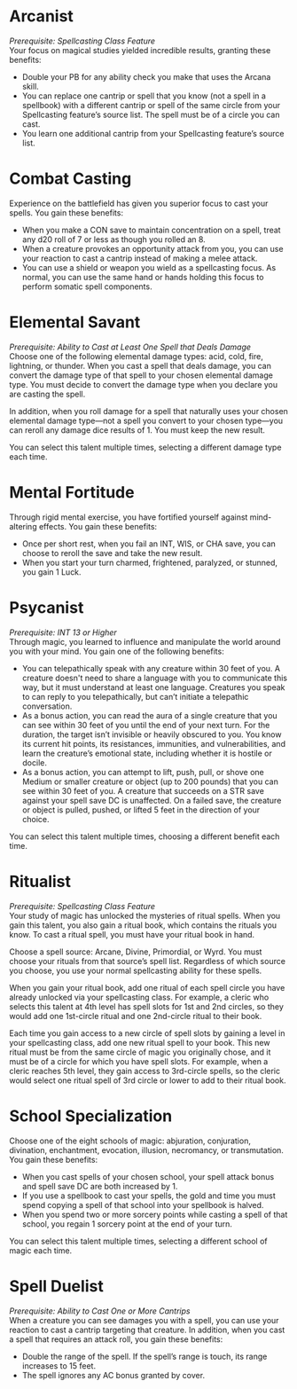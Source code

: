 # Arcanist
*Prerequisite: Spellcasting Class Feature*  
Your focus on magical studies yielded incredible results, granting these benefits:
* Double your PB for any ability check you make that uses the Arcana skill.
* You can replace one cantrip or spell that you know (not a spell in a spellbook) with a different cantrip or spell of the same circle from your Spellcasting feature’s source list. The spell must be of a circle you can cast.
* You learn one additional cantrip from your Spellcasting feature’s source list.
# Combat Casting
Experience on the battlefield has given you superior focus to cast your spells. You gain these benefits:
* When you make a CON save to maintain concentration on a spell, treat any d20 roll of 7 or less as though you rolled an 8.
* When a creature provokes an opportunity attack from you, you can use your reaction to cast a cantrip instead of making a melee attack.
* You can use a shield or weapon you wield as a spellcasting focus. As normal, you can use the same hand or hands holding this focus to perform somatic spell components.
# Elemental Savant
*Prerequisite: Ability to Cast at Least One Spell that Deals Damage*  
Choose one of the following elemental damage types: acid, cold, fire, lightning, or thunder. When you cast a spell that deals damage, you can convert the damage type of that spell to your chosen elemental damage type. You must decide to convert the damage type when you declare you are casting the spell.

In addition, when you roll damage for a spell that naturally uses your chosen elemental damage type—not a spell you convert to your chosen type—you can reroll any damage dice results of 1. You must keep the new result.

You can select this talent multiple times, selecting a different damage type each time.
# Mental Fortitude
Through rigid mental exercise, you have fortified yourself against mind-altering effects. You gain these benefits:
* Once per short rest, when you fail an INT, WIS, or CHA save, you can choose to reroll the save and take the new result.
* When you start your turn charmed, frightened, paralyzed, or stunned, you gain 1 Luck.
# Psycanist
*Prerequisite: INT 13 or Higher*  
Through magic, you learned to influence and manipulate the world around you with your mind. You gain one of the following benefits:
* You can telepathically speak with any creature within 30 feet of you. A creature doesn't need to share a language with you to communicate this way, but it must understand at least one language. Creatures you speak to can reply to you telepathically, but can’t initiate a telepathic conversation.
* As a bonus action, you can read the aura of a single creature that you can see within 30 feet of you until the end of your next turn. For the duration, the target isn’t invisible or heavily obscured to you. You know its current hit points, its resistances, immunities, and vulnerabilities, and learn the creature’s emotional state, including whether it is hostile or docile.
* As a bonus action, you can attempt to lift, push, pull, or shove one Medium or smaller creature or object (up to 200 pounds) that you can see within 30 feet of you. A creature that succeeds on a STR save against your spell save DC is unaffected. On a failed save, the creature or object is pulled, pushed, or lifted 5 feet in the direction of your choice.

You can select this talent multiple times, choosing a different benefit each time.
# Ritualist
*Prerequisite: Spellcasting Class Feature*  
Your study of magic has unlocked the mysteries of ritual spells. When you gain this talent, you also gain a ritual book, which contains the rituals you know. To cast a ritual spell, you must have your ritual book in hand.

Choose a spell source: Arcane, Divine, Primordial, or Wyrd. You must choose your rituals from that source’s spell list. Regardless of which source you choose, you use your normal spellcasting ability for these spells.

When you gain your ritual book, add one ritual of each spell circle you have already unlocked via your spellcasting class. For example, a cleric who selects this talent at 4th level has spell slots for 1st and 2nd circles, so they would add one 1st-circle ritual and one 2nd-circle ritual to their book.

Each time you gain access to a new circle of spell slots by gaining a level in your spellcasting class, add one new ritual spell to your book. This new ritual must be from the same circle of magic you originally chose, and it must be of a circle for which you have spell slots. For example, when a cleric reaches 5th level, they gain access to 3rd-circle spells, so the cleric would select one ritual spell of 3rd circle or lower to add to their ritual book.
# School Specialization
Choose one of the eight schools of magic: abjuration, conjuration, divination, enchantment, evocation, illusion, necromancy, or transmutation. You gain these benefits:
* When you cast spells of your chosen school, your spell attack bonus and spell save DC are both increased by 1.
* If you use a spellbook to cast your spells, the gold and time you must spend copying a spell of that school into your spellbook is halved.
* When you spend two or more sorcery points while casting a spell of that school, you regain 1 sorcery point at the end of your turn.

You can select this talent multiple times, selecting a different school of magic each time.
# Spell Duelist
*Prerequisite: Ability to Cast One or More Cantrips*  
When a creature you can see damages you with a spell, you can use your reaction to cast a cantrip targeting that creature. In addition, when you cast a spell that requires an attack roll, you gain these benefits:
* Double the range of the spell. If the spell’s range is touch, its range increases to 15 feet.
* The spell ignores any AC bonus granted by cover.
